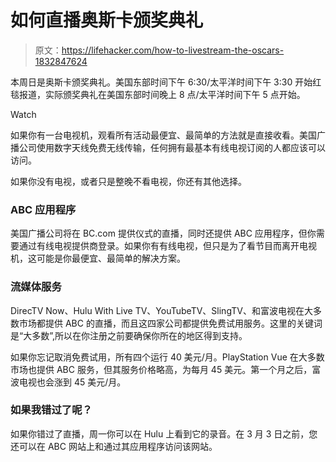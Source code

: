 # 如何直播奥斯卡颁奖典礼

> 原文：<https://lifehacker.com/how-to-livestream-the-oscars-1832847624>

本周日是奥斯卡颁奖典礼。美国东部时间下午 6:30/太平洋时间下午 3:30 开始红毯报道，实际颁奖典礼在美国东部时间晚上 8 点/太平洋时间下午 5 点开始。

Watch

如果你有一台电视机，观看所有活动最便宜、最简单的方法就是直接收看。美国广播公司使用数字天线免费无线传输，任何拥有最基本有线电视订阅的人都应该可以访问。

如果你没有电视，或者只是整晚不看电视，你还有其他选择。

### ABC 应用程序

美国广播公司将在 BC.com 提供仪式的直播，同时还提供 ABC 应用程序，但你需要通过有线电视提供商登录。如果你有有线电视，但只是为了看节目而离开电视机，这可能是你最便宜、最简单的解决方案。

### 流媒体服务

DirecTV Now、Hulu With Live TV、YouTubeTV、SlingTV、和富波电视在大多数市场都提供 ABC 的直播，而且这四家公司都提供免费试用服务。这里的关键词是“大多数”,所以在你注册之前要确保你所在的地区得到支持。

如果你忘记取消免费试用，所有四个运行 40 美元/月。PlayStation Vue 在大多数市场也提供 ABC 服务，但其服务价格略高，为每月 45 美元。第一个月之后，富波电视也会涨到 45 美元/月。

### 如果我错过了呢？

如果你错过了直播，周一你可以在 Hulu 上看到它的录音。在 3 月 3 日之前，您还可以在 ABC 网站上和通过其应用程序访问该网站。